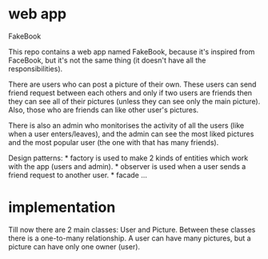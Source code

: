 # web app

FakeBook

This repo contains a web app named FakeBook, because it's inspired from FaceBook, but it's not the same thing (it doesn't have all the responsibilities).

There are users who can post a picture of their own. These users can send friend request between each others and only if two users are friends then they can see all of their pictures (unless they can see only the main picture). Also, those who are friends can like other user's pictures.

There is also an admin who monitorises the activity of all the users (like when a user enters/leaves), and the admin can see the most liked pictures and the most popular user (the one with that has many friends).

Design patterns:  * factory is used to make 2 kinds of entities which work with the app (users and admin). 
                  * observer is used when a user sends a friend request to another user.
                  * facade ...


# implementation

Till now there are 2 main classes: User and Picture. Between these classes there is a one-to-many relationship. A user can have many pictures, but a picture can have only one owner (user).
